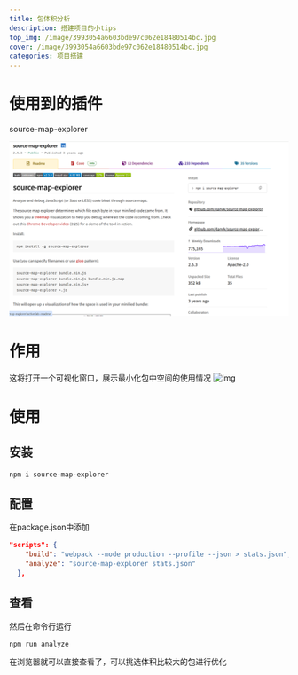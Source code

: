 ```yaml
---
title: 包体积分析
description: 搭建项目的小tips
top_img: /image/3993054a6603bde97c062e18480514bc.jpg
cover: /image/3993054a6603bde97c062e18480514bc.jpg
categories: 项目搭建
---
```

# 使用到的插件

source-map-explorer

![包体积分析工具展示](包体积分析.assets/1748695683288.png)

# 作用

这将打开一个可视化窗口，展示最小化包中空间的使用情况
![img](https://raw.githubusercontent.com/danvk/source-map-explorer/HEAD/screenshot.png)

# 使用

## 安装

```powershell
npm i source-map-explorer
```

## 配置

在package.json中添加

```json
"scripts": {
    "build": "webpack --mode production --profile --json > stats.json",
    "analyze": "source-map-explorer stats.json"
  },
```
## 查看

然后在命令行运行

```powershell
npm run analyze
```
在浏览器就可以直接查看了，可以挑选体积比较大的包进行优化